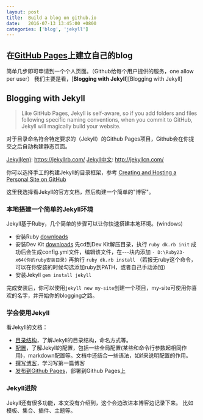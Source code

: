 ```yaml
---
layout:	post
title: 	Build a blog on github.io
date:	2016-07-13 13:45:00 +0800
categories:	['blog', 'jekyll']
---
```


## 在[GitHub Pages][Github Pages]上建立自己的blog

简单几步即可申请到一个个人页面。（Github给每个用户提供的服务，one allow per user）
我们主要是看，[**Blogging with Jekyll**][Blogging with Jekyll]

## Blogging with Jekyll

>Like GitHub Pages, Jekyll is self-aware, so if you add folders and files following specific naming conventions, when you commit to GitHub, Jekyll will magically build your website.

对于目录命名符合特定要求的（Jekyll）的Github Pages项目，Github会在你提交之后自动构建静态页面。

[Jekyll(en)][Jekyll en]: https://jekyllrb.com/
[Jekyll中文][Jekyll cn]: http://jekyllcn.com/

你可以选择手工的构建Jekyll的目录框架，参考
[Creating and Hosting a Personal Site on GitHub][github pages guides]

这里我选择看Jekyll的官方文档，然后构建一个简单的"博客"。

### 本地搭建一个简单的Jekyll环境

Jekyll基于Ruby，几个简单的步骤可以让你快速搭建本地环境。(windows)

- 安装Ruby [downloads][ruby downloads]
- 安装Dev Kit [downloads][ruby downloads]
先cd到Dev Kit解压目录，执行
`ruby dk.rb init`
成功后会生成config.yml文件，编辑该文件，在---块内添加
`- D:\Ruby23-x64(你的ruby安装目录)`
再执行
`ruby dk.rb install`
（若报无ruby这个命令，可以在你安装的时候勾选添加ruby到PATH，或者自己手动添加）
- 安装Jekyll
`gem install jekyll`

完成安装后，你可以使用`jekyll new my-site`创建一个项目，my-site可使用你喜欢的名字，并开始你的blogging之路。

### 学会使用Jekyll
看Jekyll的文档：
- [目录结构][jekyll structure]，了解Jekyll的目录结构，命名方式等。
- [配置][configuration]，了解Jekyll的配置，包括一些全局配置(某些和命令行参数起相同作用)，markdown配置等。文档中还结合一些语法，如if来说明配置的作用。
- [撰写博客][posts]，学习写第一篇博客
- [发布到Github Pages][deploy github pages]，部署到Github Pages上

### Jekyll进阶

Jekyll还有很多功能，本文没有介绍到，这个会边改进本博客边记录下来。
比如模板、集合、插件、主题等。

[Github Pages]: https://pages.github.com/
[Jekyll en]: https://jekyllrb.com/
[Jekyll cn]: http://jekyllcn.com/
[github pages guides]: http://jmcglone.com/guides/github-pages/
[ruby downloads]: http://rubyinstaller.org/downloads/
[jekyll structure]: http://jekyllcn.com/docs/structure/
[configuration]: http://jekyllcn.com/docs/configuration/
[posts]: http://jekyllcn.com/docs/posts/
[deploy github pages]: http://jekyllcn.com/docs/github-pages/